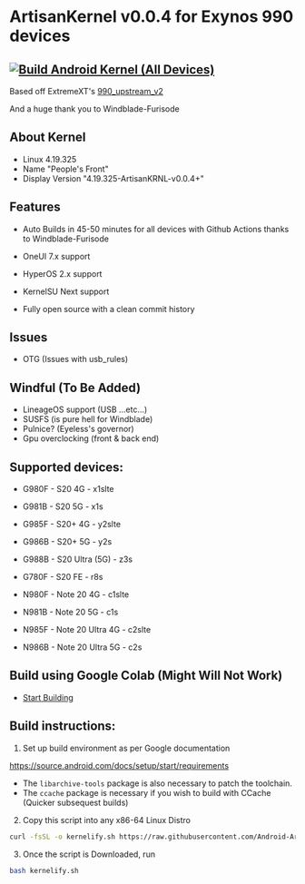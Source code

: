 # ArtisanKernel v0.0.4 for Exynos 990 devices

## [![Build Android Kernel (All Devices)](https://github.com/Android-Artisan/android_kernel_samsung_exynos990/actions/workflows/build_all.yml/badge.svg)](https://github.com/Android-Artisan/android_kernel_samsung_exynos990/actions/workflows/build_all.yml)

Based off ExtremeXT's [990_upstream_v2](https://github.com/ExtremeXT/990_upstream_v2)

And a huge thank you to Windblade-Furisode

## About Kernel
- Linux 4.19.325
- Name "People's Front"
- Display Version "4.19.325-ArtisanKRNL-v0.0.4+"


## Features
- Auto Builds in 45-50 minutes for all devices with Github Actions thanks to Windblade-Furisode
- OneUI 7.x support
- HyperOS 2.x support

- KernelSU Next support
- Fully open source with a clean commit history
## Issues
- OTG (Issues with usb_rules)

## Windful (To Be Added)
- LineageOS support (USB ...etc...)
- SUSFS (is pure hell for Windblade)
- Pulnice? (Eyeless's governor)
- Gpu overclocking (front & back end)

## Supported devices:

- G980F - S20 4G - x1slte

- G981B - S20 5G - x1s

- G985F - S20+ 4G - y2slte

- G986B - S20+ 5G - y2s

- G988B - S20 Ultra (5G) - z3s

- G780F - S20 FE - r8s

- N980F - Note 20 4G - c1slte

- N981B - Note 20 5G - c1s

- N985F - Note 20 Ultra 4G - c2slte

- N986B - Note 20 Ultra 5G - c2s

## Build using Google Colab (Might Will Not Work)

- [Start Building](https://colab.research.google.com/github/Android-Artisan/android_kernel_samsung_exynos990/blob/main/Build_ArtisanKRNL.ipynb)

## Build instructions:

1. Set up build environment as per Google documentation

https://source.android.com/docs/setup/start/requirements

* The `libarchive-tools` package is also necessary to patch the toolchain.
* The `ccache` package is necessary if you wish to build with CCache (Quicker subsequest builds)

2. Copy this script into any x86-64 Linux Distro

```bash
curl -fsSL -o kernelify.sh https://raw.githubusercontent.com/Android-Artisan/android_kernel_samsung_exynos990/refs/heads/main/kernelify.sh
```

3. Once the script is Downloaded, run

```bash
bash kernelify.sh
```
